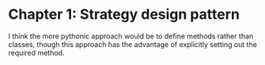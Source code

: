 # Chapter 1: Strategy design pattern

I think the more pythonic approach would be to define methods rather than classes, though this approach has the advantage of explicitly setting out the required method. 